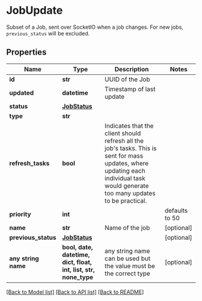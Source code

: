 # JobUpdate

Subset of a Job, sent over SocketIO when a job changes. For new jobs, `previous_status` will be excluded. 

## Properties
Name | Type | Description | Notes
------------ | ------------- | ------------- | -------------
**id** | **str** | UUID of the Job | 
**updated** | **datetime** | Timestamp of last update | 
**status** | [**JobStatus**](JobStatus.md) |  | 
**type** | **str** |  | 
**refresh_tasks** | **bool** | Indicates that the client should refresh all the job&#39;s tasks. This is sent for mass updates, where updating each individual task would generate too many updates to be practical.  | 
**priority** | **int** |  | defaults to 50
**name** | **str** | Name of the job | [optional] 
**previous_status** | [**JobStatus**](JobStatus.md) |  | [optional] 
**any string name** | **bool, date, datetime, dict, float, int, list, str, none_type** | any string name can be used but the value must be the correct type | [optional]

[[Back to Model list]](../README.md#documentation-for-models) [[Back to API list]](../README.md#documentation-for-api-endpoints) [[Back to README]](../README.md)


